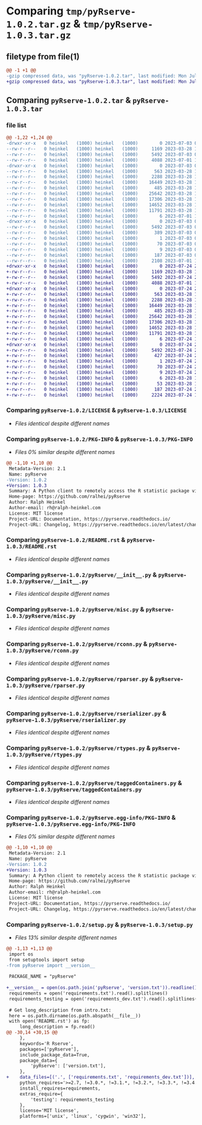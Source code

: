 # Comparing `tmp/pyRserve-1.0.2.tar.gz` & `tmp/pyRserve-1.0.3.tar.gz`

## filetype from file(1)

```diff
@@ -1 +1 @@
-gzip compressed data, was "pyRserve-1.0.2.tar", last modified: Mon Jul  3 09:38:49 2023, max compression
+gzip compressed data, was "pyRserve-1.0.3.tar", last modified: Mon Jul 24 20:02:24 2023, max compression
```

## Comparing `pyRserve-1.0.2.tar` & `pyRserve-1.0.3.tar`

### file list

```diff
@@ -1,22 +1,24 @@
-drwxr-xr-x   0 heinkel   (1000) heinkel   (1000)        0 2023-07-03 09:38:49.582800 pyRserve-1.0.2/
--rw-r--r--   0 heinkel   (1000) heinkel   (1000)     1169 2023-03-28 19:22:37.000000 pyRserve-1.0.2/LICENSE
--rw-r--r--   0 heinkel   (1000) heinkel   (1000)     5492 2023-07-03 09:38:49.582800 pyRserve-1.0.2/PKG-INFO
--rw-r--r--   0 heinkel   (1000) heinkel   (1000)     4088 2023-07-01 11:52:38.000000 pyRserve-1.0.2/README.rst
-drwxr-xr-x   0 heinkel   (1000) heinkel   (1000)        0 2023-07-03 09:38:49.582800 pyRserve-1.0.2/pyRserve/
--rw-r--r--   0 heinkel   (1000) heinkel   (1000)      563 2023-03-28 19:22:37.000000 pyRserve-1.0.2/pyRserve/__init__.py
--rw-r--r--   0 heinkel   (1000) heinkel   (1000)     2288 2023-03-28 19:22:37.000000 pyRserve-1.0.2/pyRserve/misc.py
--rw-r--r--   0 heinkel   (1000) heinkel   (1000)    16449 2023-03-28 19:22:37.000000 pyRserve-1.0.2/pyRserve/rconn.py
--rw-r--r--   0 heinkel   (1000) heinkel   (1000)      485 2023-03-28 19:22:37.000000 pyRserve-1.0.2/pyRserve/rexceptions.py
--rw-r--r--   0 heinkel   (1000) heinkel   (1000)    25642 2023-03-28 19:22:37.000000 pyRserve-1.0.2/pyRserve/rparser.py
--rw-r--r--   0 heinkel   (1000) heinkel   (1000)    17306 2023-03-28 19:22:37.000000 pyRserve-1.0.2/pyRserve/rserializer.py
--rw-r--r--   0 heinkel   (1000) heinkel   (1000)    14652 2023-03-28 19:22:37.000000 pyRserve-1.0.2/pyRserve/rtypes.py
--rw-r--r--   0 heinkel   (1000) heinkel   (1000)    11791 2023-03-28 19:22:37.000000 pyRserve-1.0.2/pyRserve/taggedContainers.py
--rw-r--r--   0 heinkel   (1000) heinkel   (1000)        6 2023-07-01 14:31:55.000000 pyRserve-1.0.2/pyRserve/version.txt
-drwxr-xr-x   0 heinkel   (1000) heinkel   (1000)        0 2023-07-03 09:38:49.582800 pyRserve-1.0.2/pyRserve.egg-info/
--rw-r--r--   0 heinkel   (1000) heinkel   (1000)     5492 2023-07-03 09:38:49.000000 pyRserve-1.0.2/pyRserve.egg-info/PKG-INFO
--rw-r--r--   0 heinkel   (1000) heinkel   (1000)      389 2023-07-03 09:38:49.000000 pyRserve-1.0.2/pyRserve.egg-info/SOURCES.txt
--rw-r--r--   0 heinkel   (1000) heinkel   (1000)        1 2023-07-03 09:38:49.000000 pyRserve-1.0.2/pyRserve.egg-info/dependency_links.txt
--rw-r--r--   0 heinkel   (1000) heinkel   (1000)       70 2023-07-03 09:38:49.000000 pyRserve-1.0.2/pyRserve.egg-info/requires.txt
--rw-r--r--   0 heinkel   (1000) heinkel   (1000)        9 2023-07-03 09:38:49.000000 pyRserve-1.0.2/pyRserve.egg-info/top_level.txt
--rw-r--r--   0 heinkel   (1000) heinkel   (1000)      187 2023-07-03 09:38:49.582800 pyRserve-1.0.2/setup.cfg
--rw-r--r--   0 heinkel   (1000) heinkel   (1000)     2108 2023-07-01 14:29:24.000000 pyRserve-1.0.2/setup.py
+drwxr-xr-x   0 heinkel   (1000) heinkel   (1000)        0 2023-07-24 20:02:24.261001 pyRserve-1.0.3/
+-rw-r--r--   0 heinkel   (1000) heinkel   (1000)     1169 2023-03-28 19:22:37.000000 pyRserve-1.0.3/LICENSE
+-rw-r--r--   0 heinkel   (1000) heinkel   (1000)     5492 2023-07-24 20:02:24.261001 pyRserve-1.0.3/PKG-INFO
+-rw-r--r--   0 heinkel   (1000) heinkel   (1000)     4088 2023-07-01 11:52:38.000000 pyRserve-1.0.3/README.rst
+drwxr-xr-x   0 heinkel   (1000) heinkel   (1000)        0 2023-07-24 20:02:24.261001 pyRserve-1.0.3/pyRserve/
+-rw-r--r--   0 heinkel   (1000) heinkel   (1000)      563 2023-03-28 19:22:37.000000 pyRserve-1.0.3/pyRserve/__init__.py
+-rw-r--r--   0 heinkel   (1000) heinkel   (1000)     2288 2023-03-28 19:22:37.000000 pyRserve-1.0.3/pyRserve/misc.py
+-rw-r--r--   0 heinkel   (1000) heinkel   (1000)    16449 2023-03-28 19:22:37.000000 pyRserve-1.0.3/pyRserve/rconn.py
+-rw-r--r--   0 heinkel   (1000) heinkel   (1000)      485 2023-03-28 19:22:37.000000 pyRserve-1.0.3/pyRserve/rexceptions.py
+-rw-r--r--   0 heinkel   (1000) heinkel   (1000)    25642 2023-03-28 19:22:37.000000 pyRserve-1.0.3/pyRserve/rparser.py
+-rw-r--r--   0 heinkel   (1000) heinkel   (1000)    17306 2023-03-28 19:22:37.000000 pyRserve-1.0.3/pyRserve/rserializer.py
+-rw-r--r--   0 heinkel   (1000) heinkel   (1000)    14652 2023-03-28 19:22:37.000000 pyRserve-1.0.3/pyRserve/rtypes.py
+-rw-r--r--   0 heinkel   (1000) heinkel   (1000)    11791 2023-03-28 19:22:37.000000 pyRserve-1.0.3/pyRserve/taggedContainers.py
+-rw-r--r--   0 heinkel   (1000) heinkel   (1000)        6 2023-07-24 19:58:11.000000 pyRserve-1.0.3/pyRserve/version.txt
+drwxr-xr-x   0 heinkel   (1000) heinkel   (1000)        0 2023-07-24 20:02:24.261001 pyRserve-1.0.3/pyRserve.egg-info/
+-rw-r--r--   0 heinkel   (1000) heinkel   (1000)     5492 2023-07-24 20:02:24.000000 pyRserve-1.0.3/pyRserve.egg-info/PKG-INFO
+-rw-r--r--   0 heinkel   (1000) heinkel   (1000)      427 2023-07-24 20:02:24.000000 pyRserve-1.0.3/pyRserve.egg-info/SOURCES.txt
+-rw-r--r--   0 heinkel   (1000) heinkel   (1000)        1 2023-07-24 20:02:24.000000 pyRserve-1.0.3/pyRserve.egg-info/dependency_links.txt
+-rw-r--r--   0 heinkel   (1000) heinkel   (1000)       70 2023-07-24 20:02:24.000000 pyRserve-1.0.3/pyRserve.egg-info/requires.txt
+-rw-r--r--   0 heinkel   (1000) heinkel   (1000)        9 2023-07-24 20:02:24.000000 pyRserve-1.0.3/pyRserve.egg-info/top_level.txt
+-rw-r--r--   0 heinkel   (1000) heinkel   (1000)        6 2023-03-28 19:22:37.000000 pyRserve-1.0.3/requirements.txt
+-rw-r--r--   0 heinkel   (1000) heinkel   (1000)       53 2023-03-28 19:22:37.000000 pyRserve-1.0.3/requirements_dev.txt
+-rw-r--r--   0 heinkel   (1000) heinkel   (1000)      187 2023-07-24 20:02:24.261001 pyRserve-1.0.3/setup.cfg
+-rw-r--r--   0 heinkel   (1000) heinkel   (1000)     2224 2023-07-24 19:57:01.000000 pyRserve-1.0.3/setup.py
```

### Comparing `pyRserve-1.0.2/LICENSE` & `pyRserve-1.0.3/LICENSE`

 * *Files identical despite different names*

### Comparing `pyRserve-1.0.2/PKG-INFO` & `pyRserve-1.0.3/PKG-INFO`

 * *Files 0% similar despite different names*

```diff
@@ -1,10 +1,10 @@
 Metadata-Version: 2.1
 Name: pyRserve
-Version: 1.0.2
+Version: 1.0.3
 Summary: A Python client to remotely access the R statistic package via network
 Home-page: https://github.com/ralhei/pyRserve
 Author: Ralph Heinkel
 Author-email: rh@ralph-heinkel.com
 License: MIT license
 Project-URL: Documentation, https://pyrserve.readthedocs.io/
 Project-URL: Changelog, https://pyrserve.readthedocs.io/en/latest/changelog.html
```

### Comparing `pyRserve-1.0.2/README.rst` & `pyRserve-1.0.3/README.rst`

 * *Files identical despite different names*

### Comparing `pyRserve-1.0.2/pyRserve/__init__.py` & `pyRserve-1.0.3/pyRserve/__init__.py`

 * *Files identical despite different names*

### Comparing `pyRserve-1.0.2/pyRserve/misc.py` & `pyRserve-1.0.3/pyRserve/misc.py`

 * *Files identical despite different names*

### Comparing `pyRserve-1.0.2/pyRserve/rconn.py` & `pyRserve-1.0.3/pyRserve/rconn.py`

 * *Files identical despite different names*

### Comparing `pyRserve-1.0.2/pyRserve/rparser.py` & `pyRserve-1.0.3/pyRserve/rparser.py`

 * *Files identical despite different names*

### Comparing `pyRserve-1.0.2/pyRserve/rserializer.py` & `pyRserve-1.0.3/pyRserve/rserializer.py`

 * *Files identical despite different names*

### Comparing `pyRserve-1.0.2/pyRserve/rtypes.py` & `pyRserve-1.0.3/pyRserve/rtypes.py`

 * *Files identical despite different names*

### Comparing `pyRserve-1.0.2/pyRserve/taggedContainers.py` & `pyRserve-1.0.3/pyRserve/taggedContainers.py`

 * *Files identical despite different names*

### Comparing `pyRserve-1.0.2/pyRserve.egg-info/PKG-INFO` & `pyRserve-1.0.3/pyRserve.egg-info/PKG-INFO`

 * *Files 0% similar despite different names*

```diff
@@ -1,10 +1,10 @@
 Metadata-Version: 2.1
 Name: pyRserve
-Version: 1.0.2
+Version: 1.0.3
 Summary: A Python client to remotely access the R statistic package via network
 Home-page: https://github.com/ralhei/pyRserve
 Author: Ralph Heinkel
 Author-email: rh@ralph-heinkel.com
 License: MIT license
 Project-URL: Documentation, https://pyrserve.readthedocs.io/
 Project-URL: Changelog, https://pyrserve.readthedocs.io/en/latest/changelog.html
```

### Comparing `pyRserve-1.0.2/setup.py` & `pyRserve-1.0.3/setup.py`

 * *Files 13% similar despite different names*

```diff
@@ -1,13 +1,13 @@
 import os
 from setuptools import setup
-from pyRserve import __version__
 
 PACKAGE_NAME = "pyRserve"
 
+__version__ = open(os.path.join('pyRserve', 'version.txt')).readline().strip()
 requirements = open('requirements.txt').read().splitlines()
 requirements_testing = open('requirements_dev.txt').read().splitlines()
 
 # Get long_description from intro.txt:
 here = os.path.dirname(os.path.abspath(__file__))
 with open('README.rst') as fp:
     long_description = fp.read()
@@ -30,14 +30,15 @@
     },
     keywords='R Rserve',
     packages=['pyRserve'],
     include_package_data=True,
     package_data={
         'pyRserve': ['version.txt'],
     },
+    data_files=[('.', ['requirements.txt', 'requirements_dev.txt'])],
     python_requires='>=2.7, !=3.0.*, !=3.1.*, !=3.2.*, !=3.3.*, !=3.4.*, !=3.5.*, <4',
     install_requires=requirements,
     extras_require={
         'testing': requirements_testing
     },
     license='MIT license',
     platforms=['unix', 'linux', 'cygwin', 'win32'],
```

